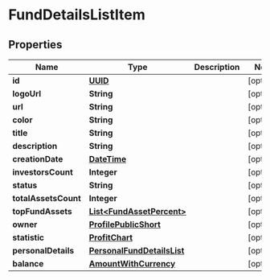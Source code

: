 # FundDetailsListItem

## Properties
Name | Type | Description | Notes
------------ | ------------- | ------------- | -------------
**id** | [**UUID**](UUID.md) |  |  [optional]
**logoUrl** | **String** |  |  [optional]
**url** | **String** |  |  [optional]
**color** | **String** |  |  [optional]
**title** | **String** |  |  [optional]
**description** | **String** |  |  [optional]
**creationDate** | [**DateTime**](DateTime.md) |  |  [optional]
**investorsCount** | **Integer** |  |  [optional]
**status** | **String** |  |  [optional]
**totalAssetsCount** | **Integer** |  |  [optional]
**topFundAssets** | [**List&lt;FundAssetPercent&gt;**](FundAssetPercent.md) |  |  [optional]
**owner** | [**ProfilePublicShort**](ProfilePublicShort.md) |  |  [optional]
**statistic** | [**ProfitChart**](ProfitChart.md) |  |  [optional]
**personalDetails** | [**PersonalFundDetailsList**](PersonalFundDetailsList.md) |  |  [optional]
**balance** | [**AmountWithCurrency**](AmountWithCurrency.md) |  |  [optional]
